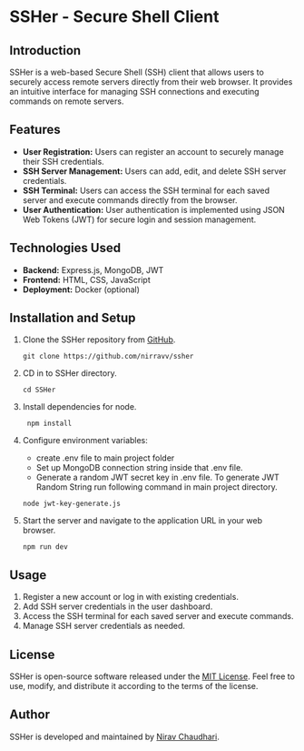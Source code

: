 # SSHer - Secure Shell Client

## Introduction

SSHer is a web-based Secure Shell (SSH) client that allows users to securely access remote servers directly from their web browser. It provides an intuitive interface for managing SSH connections and executing commands on remote servers.

## Features

- **User Registration:** Users can register an account to securely manage their SSH credentials.
- **SSH Server Management:** Users can add, edit, and delete SSH server credentials.
- **SSH Terminal:** Users can access the SSH terminal for each saved server and execute commands directly from the browser.
- **User Authentication:** User authentication is implemented using JSON Web Tokens (JWT) for secure login and session management.

## Technologies Used

- **Backend:** Express.js, MongoDB, JWT
- **Frontend:** HTML, CSS, JavaScript
- **Deployment:** Docker (optional)

## Installation and Setup

1. Clone the SSHer repository from [GitHub](https://github.com/nirravv/ssher).
    ```
    git clone https://github.com/nirravv/ssher
    ```
2. CD in to SSHer directory.
    ```
    cd SSHer
    ```
3. Install dependencies for node.
   ```
    npm install
   ```
3. Configure environment variables:
    - create .env file to main project folder
    - Set up MongoDB connection string inside that .env file.
    - Generate a random JWT secret key in .env file. To generate JWT Random String run following command in main project directory.
    ```
    node jwt-key-generate.js
    ```

4. Start the server and navigate to the application URL in your web browser.
    ```
    npm run dev
    ```

## Usage

1. Register a new account or log in with existing credentials.
2. Add SSH server credentials in the user dashboard.
3. Access the SSH terminal for each saved server and execute commands.
4. Manage SSH server credentials as needed.

## License

SSHer is open-source software released under the [MIT License](./LICENSE). Feel free to use, modify, and distribute it according to the terms of the license.

## Author

SSHer is developed and maintained by [Nirav Chaudhari](https://github.com/nirravv).

